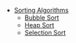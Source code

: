 
- [Sorting Algorithms](./sorting-algorithms.md)
  - [Bubble Sort](./sorting/bubble-sort.js)
  - [Heap Sort](./sorting/heap-sort.js)
  - [Selection Sort](./sorting/selection-sort.js)
